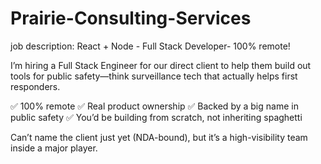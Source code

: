 # Prairie-Consulting-Services

job description:
React + Node - Full Stack Developer- 100% remote!

I’m hiring a Full Stack Engineer for our direct client to help them build out tools for public safety—think surveillance tech that actually helps first responders.

✅ 100% remote
✅ Real product ownership
✅ Backed by a big name in public safety
✅ You’d be building from scratch, not inheriting spaghetti

Can’t name the client just yet (NDA-bound), but it’s a high-visibility team inside a major player.

